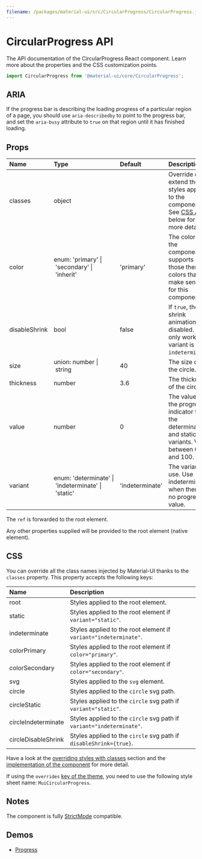 ```yaml
---
filename: /packages/material-ui/src/CircularProgress/CircularProgress.js
---
```


<!--- This documentation is automatically generated, do not try to edit it. -->

# CircularProgress API

<p class="description">The API documentation of the CircularProgress React component. Learn more about the properties and the CSS customization points.</p>

```js
import CircularProgress from '@material-ui/core/CircularProgress';
```

## ARIA

If the progress bar is describing the loading progress of a particular region of a page,
you should use `aria-describedby` to point to the progress bar, and set the `aria-busy`
attribute to `true` on that region until it has finished loading.

## Props

| Name | Type | Default | Description |
|:-----|:-----|:--------|:------------|
| <span class="prop-name">classes</span> | <span class="prop-type">object</span> |  | Override or extend the styles applied to the component. See [CSS API](#css) below for more details. |
| <span class="prop-name">color</span> | <span class="prop-type">enum:&nbsp;'primary'&nbsp;&#124;<br>&nbsp;'secondary'&nbsp;&#124;<br>&nbsp;'inherit'<br></span> | <span class="prop-default">'primary'</span> | The color of the component. It supports those theme colors that make sense for this component. |
| <span class="prop-name">disableShrink</span> | <span class="prop-type">bool</span> | <span class="prop-default">false</span> | If `true`, the shrink animation is disabled. This only works if variant is `indeterminate`. |
| <span class="prop-name">size</span> | <span class="prop-type">union:&nbsp;number&nbsp;&#124;<br>&nbsp;string<br></span> | <span class="prop-default">40</span> | The size of the circle. |
| <span class="prop-name">thickness</span> | <span class="prop-type">number</span> | <span class="prop-default">3.6</span> | The thickness of the circle. |
| <span class="prop-name">value</span> | <span class="prop-type">number</span> | <span class="prop-default">0</span> | The value of the progress indicator for the determinate and static variants. Value between 0 and 100. |
| <span class="prop-name">variant</span> | <span class="prop-type">enum:&nbsp;'determinate'&nbsp;&#124;<br>&nbsp;'indeterminate'&nbsp;&#124;<br>&nbsp;'static'<br></span> | <span class="prop-default">'indeterminate'</span> | The variant to use. Use indeterminate when there is no progress value. |

The `ref` is forwarded to the root element.

Any other properties supplied will be provided to the root element (native element).

## CSS

You can override all the class names injected by Material-UI thanks to the `classes` property.
This property accepts the following keys:


| Name | Description |
|:-----|:------------|
| <span class="prop-name">root</span> | Styles applied to the root element.
| <span class="prop-name">static</span> | Styles applied to the root element if `variant="static"`.
| <span class="prop-name">indeterminate</span> | Styles applied to the root element if `variant="indeterminate"`.
| <span class="prop-name">colorPrimary</span> | Styles applied to the root element if `color="primary"`.
| <span class="prop-name">colorSecondary</span> | Styles applied to the root element if `color="secondary"`.
| <span class="prop-name">svg</span> | Styles applied to the `svg` element.
| <span class="prop-name">circle</span> | Styles applied to the `circle` svg path.
| <span class="prop-name">circleStatic</span> | Styles applied to the `circle` svg path if `variant="static"`.
| <span class="prop-name">circleIndeterminate</span> | Styles applied to the `circle` svg path if `variant="indeterminate"`.
| <span class="prop-name">circleDisableShrink</span> | Styles applied to the `circle` svg path if `disableShrink={true}`.

Have a look at the [overriding styles with classes](/customization/components/#overriding-styles-with-classes) section
and the [implementation of the component](https://github.com/mui-org/material-ui/blob/master/packages/material-ui/src/CircularProgress/CircularProgress.js)
for more detail.

If using the `overrides` [key of the theme](/customization/themes/#css),
you need to use the following style sheet name: `MuiCircularProgress`.

## Notes

The component is fully [StrictMode](https://reactjs.org/docs/strict-mode.html) compatible.

## Demos

- [Progress](/components/progress/)

